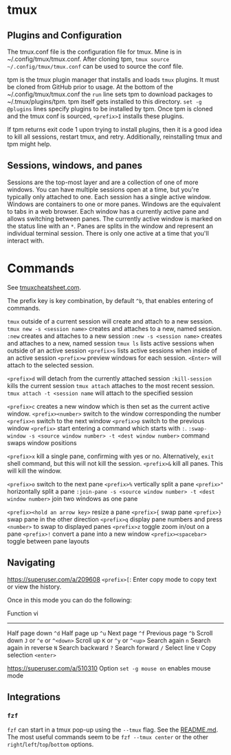 # tmux

## Plugins and Configuration

The tmux.conf file is the configuration file for tmux. Mine is in ~/.config/tmux/tmux.conf. After cloning tpm, `tmux source ~/.config/tmux/tmux.conf` can be used to source the conf file.

tpm is the tmux plugin manager that installs and loads `tmux` plugins. It must be cloned from GitHub prior to usage. At the bottom of the ~/.config/tmux/tmux.conf the `run` line sets tpm to download packages to ~/.tmux/plugins/tpm. tpm itself gets installed to this directory. `set -g @plugins` lines specify plugins to be installed by tpm. Once tpm is cloned and the tmux conf is sourced, `<prefix>I` installs these plugins.

If tpm returns exit code 1 upon trying to install plugins, then it is a good idea to kill all sessions, restart tmux, and retry. Additionally, reinstalling tmux and tpm might help.

## Sessions, windows, and panes

Sessions are the top-most layer and are a collection of one of more windows. You can have multiple sessions open at a time, but you're typically only attached to one. Each session has a single active window. Windows are containers to one or more panes. Windows are the equivalent to tabs in a web browser. Each window has a currently active pane and allows switching between panes. The currently active window is marked on the status line with an `*`. Panes are splits in the window and represent an individual terminal session. There is only one active at a time that you'll interact with.

# Commands

See [tmuxcheatsheet.com](https://tmuxcheatsheet.com).

The prefix key is key combination, by default `^b`, that enables entering of commands.

`tmux` outside of a current session will create and attach to a new session.
`tmux new -s <session name>` creates and attaches to a new, named session.
`:new` creates and attaches to a new session
`:new -s <session name>` creates and attaches to a new, named session
`tmux ls` lists active sessions when outside of an active session
`<prefix>s` lists active sessions when inside of an active session
`<prefix>w` preview windows for each session. `<Enter>` will attach to the selected session.

`<prefix>d` will detach from the currently attached session
`:kill-session` kills the current session
`tmux attach` attaches to the most recent session.
`tmux attach -t <session name` will attach to the specified session

`<prefix>c` creates a new window which is then set as the current active window.
`<prefix><number>` switch to the window corresponding the number
`<prefix>n` switch to the next window
`<prefix>p` switch to the previous window
`<prefix>` start entering a command which starts with `:`.
`:swap-window -s <source window number> -t <dest window number>` command swaps window positions

`<prefix>x` kill a single pane, confirming with yes or no. Alternatively, `exit` shell command, but this will not kill the session.
`<prefix>&` kill all panes. This will kill the window.

`<prefix>o` switch to the next pane
`<prefix>%` vertically split a pane
`<prefix>"` horizontally split a pane
`:join-pane -s <source window number> -t <dest window number>` join two windows as one pane

`<prefix><hold an arrow key>` resize a pane
`<prefix>{` swap pane
`<prefix>}` swap pane in the other direction
`<prefix>q` display pane numbers and press `<number>` to swap to displayed panes
`<prefix>z` toggle zoom in/out on a pane
`<prefix>!` convert a pane into a new window
`<prefix><spacebar>` toggle between pane layouts


## Navigating
https://superuser.com/a/209608
`<prefix>[`:  Enter copy mode to copy text or view the history.

Once in this mode you can do the following:

Function                     vi
--------                     --              -----
Half page down                `^d`
Half page up                     `^u`
Next page                         `^f`
Previous page                  `^b`
Scroll down                      `J` or `^e` or `^<down>`
Scroll up                           `K` or `^y` or `^<up>`
Search again                    `n`
Search again in reverse  `N`
Search backward            `?`
Search forward                `/` 
Select line                        `V`
Copy selection                `<enter>`

https://superuser.com/a/510310
Option `set -g mouse on` enables mouse mode

## Integrations

### `fzf`

`fzf` can start in a tmux pop-up using the `--tmux` flag. See the [README.md](https://github.com/junegunn/fzf?tab=readme-ov-file#--tmux-mode). The most useful commands seem to be `fzf --tmux center` or the other `right`/`left`/`top`/`bottom` options.

